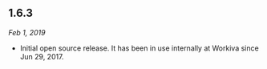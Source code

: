 ## 1.6.3
_Feb 1, 2019_

- Initial open source release. It has been in use internally at Workiva since Jun 29, 2017.
